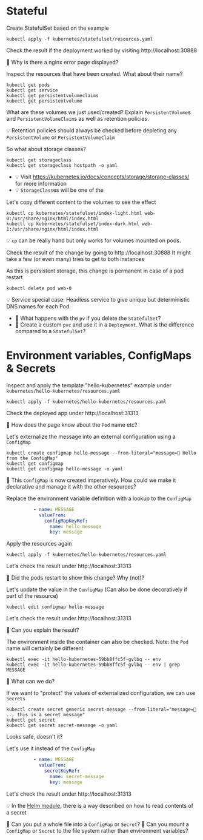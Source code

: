 # Stateful

Create StatefulSet based on the example
```
kubectl apply -f kubernetes/statefulset/resources.yaml
```
Check the result if the deployment worked by visiting http://localhost:30888 

📝 Why is there a nginx error page displayed?

Inspect the resources that have been created. What about their name?
```
kubectl get pods
kubectl get service
kubectl get persistentvolumeclaims
kubectl get persistentvolume
```

What are these volumes we just used/created?
Explain `PersistentVolume`s and `PersistentVolumeClaim`s as well as retention policies.

💡 Retention policies should always be checked before depleting any `PersistentVolume` or `PersistentVolumeClaim`

So what about storage classes?
```
kubectl get storageclass
kubectl get storageclass hostpath -o yaml
```
* 💡 Visit https://kubernetes.io/docs/concepts/storage/storage-classes/ for more information
* 💡 `StorageClass`es will be one of the 

Let's copy different content to the volumes to see the effect
```
kubectl cp kubernetes/statefulset/index-light.html web-0:/usr/share/nginx/html/index.html
kubectl cp kubernetes/statefulset/index-dark.html web-1:/usr/share/nginx/html/index.html
```
💡 `cp` can be really hand but only works for volumes mounted on pods.

Check the result of the change by going to http://localhost:30888
It might take a few (or even many) tries to get to both instances

As this is persistent storage, this change is permanent in case of a pod restart
```shell
kubectl delete pod web-0
```
💡 Service special case: Headless service to give unique but deterministic DNS names for each Pod.

* 📝 What happens with the `pv` if you delete the `StatefulSet`?
* 📝 Create a custom `pvc` and use it in a `Deployment`. What is the difference compared to a `StatefulSet`?

# Environment variables, ConfigMaps & Secrets

Inspect and apply the template "hello-kubernetes" example under `kubernetes/hello-kubernetes/resources.yaml`
```shell
kubectl apply -f kubernetes/hello-kubernetes/resources.yaml
```
Check the deployed app under http://localhost:31313

📝 How does the page know about the `Pod` name etc?

Let's externalize the message into an external configuration using a `ConfigMap`
```shell
kubectl create configmap hello-message --from-literal="message=👋 Hello from the ConfigMap"
kubectl get configmap
kubectl get configmap hello-message -o yaml
```

📝 This `ConfigMap` is now created imperatively. How could we make it declarative and manage it with the other resources?

Replace the environment variable definition with a lookup to the `ConfigMap`
```yaml
          - name: MESSAGE
            valueFrom:
              configMapKeyRef:
                name: hello-message
                key: message
```

Apply the resources again
```shell
kubectl apply -f kubernetes/hello-kubernetes/resources.yaml
```

Let's check the result under http://localhost:31313

📝 Did the pods restart to show this change? Why (not)?

Let's update the value in the `ConfigMap` (Can also be done decoratively if part of the resource)
```shell
kubectl edit configmap hello-message
```

Let's check the result under http://localhost:31313

📝 Can you explain the result?

The environment inside the container can also be checked. Note: the `Pod` name will certainly be different
```shell
kubectl exec -it hello-kubernetes-59bb8ffc5f-gvlbq -- env
kubectl exec -it hello-kubernetes-59bb8ffc5f-gvlbq -- env | grep MESSAGE
```

📝 What can we do?

If we want to "protect" the values of externalized configuration, we can use `Secrets`
```shell
kubectl create secret generic secret-message --from-literal="message=🤫 ... this is a secret message"
kubectl get secret
kubectl get secret secret-message -o yaml
```

Looks safe, doesn't it?

Let's use it instead of the `ConfigMap`
```yaml
          - name: MESSAGE
            valueFrom:
              secretKeyRef:
                name: secret-message
                key: message
```

Let's check the result under http://localhost:31313

💡 In the [Helm module](kubernetes-helm.md), there is a way described on how to read contents of a secret

📝 Can you put a whole file into a `ConfigMap` or `Secret`?
📝 Can you mount a `ConfigMap` or `Secret` to the file system rather than environment variables?


